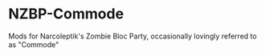 # NZBP-Commode
Mods for Narcoleptik's Zombie Bloc Party, occasionally lovingly referred to as "Commode" 
